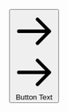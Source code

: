 <button class="group relative inline-flex items-center justify-start overflow-hidden rounded bg-indigo-50 py-3 pl-6 pr-16 font-semibold text-indigo-600 transition-all duration-150 ease-in-out hover:pl-16 hover:pr-6">
    <span class="absolute bottom-0 left-0 h-1 w-full bg-indigo-600 transition-all duration-150 ease-in-out group-hover:h-full"></span>
    <span class="absolute right-0 pr-7 duration-200 ease-out group-hover:translate-x-12">
      <svg class="h-5 w-5 text-green-400" fill="none" stroke="currentColor" viewBox="0 0 24 24" xmlns="http://www.w3.org/2000/svg"><path stroke-linecap="round" stroke-linejoin="round" stroke-width="2" d="M14 5l7 7m0 0l-7 7m7-7H3"></path></svg>
    </span>
    <span class="absolute left-0 -translate-x-12 pl-7 duration-200 ease-out group-hover:translate-x-0">
      <svg class="h-5 w-5 text-green-400" fill="none" stroke="currentColor" viewBox="0 0 24 24" xmlns="http://www.w3.org/2000/svg"><path stroke-linecap="round" stroke-linejoin="round" stroke-width="2" d="M14 5l7 7m0 0l-7 7m7-7H3"></path></svg>
    </span>
    <span class="relative w-full text-left transition-colors duration-200 ease-in-out group-hover:text-white">Button Text</span>
</button>